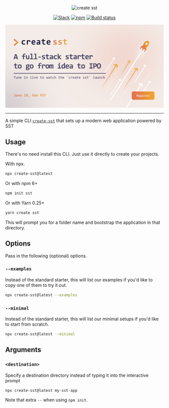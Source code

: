 <p align="center">
  <img alt="create sst" src="https://raw.githubusercontent.com/serverless-stack/identity/main/create-sst/create-sst.svg" width="300" />
</p>

<p align="center">
  <a href="https://serverless-stack.com/slack"><img alt="Slack" src="https://img.shields.io/badge/Slack-chat-blue?style=flat-square" /></a>
  <a href="https://www.npmjs.com/package/create-sst"><img alt="npm" src="https://img.shields.io/npm/v/create-sst?style=flat-square" /></a>
  <a href="https://github.com/serverless-stack/serverless-stack/actions/workflows/ci.yml"><img alt="Build status" src="https://img.shields.io/github/workflow/status/serverless-stack/serverless-stack/CI?style=flat-square" /></a>
</p>

<p align="center">
  <a href="https://www.youtube.com/watch?v=wBTDkLIyMhw">
    <img alt="Launch: create sst" src="social-share.png?raw=true&sanitize=true" width="600" />
  </a>
</p>

---

A simple CLI [`create-sst`](https://www.npmjs.com/package/create-sst) that sets up a modern web application powered by SST

## Usage

There's no need install this CLI. Just use it directly to create your projects.

With npx.

```bash
npx create-sst@latest
```

Or with npm 6+

```bash
npm init sst
```

Or with Yarn 0.25+

```bash
yarn create sst
```

This will prompt you for a folder name and bootstrap the application in that directory.

## Options

Pass in the following (optional) options.

### `--examples`

Instead of the standard starter, this will list our examples if you'd like to copy one of them to try it out.

```bash
npx create-sst@latest --examples
```

### `--minimal`

Instead of the standard starter, this will list our minimal setups if you'd like to start from scratch.

```bash
npx create-sst@latest --minimal
```

## Arguments

### `<destination>`

Specify a destination directory instead of typing it into the interactive prompt

```bash
npx create-sst@latest my-sst-app
```

Note that extra `--` when using `npm init`.
